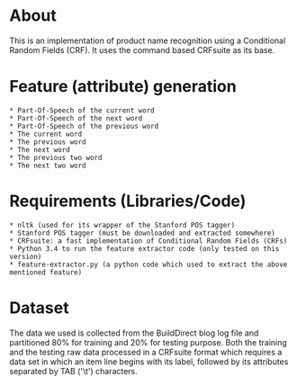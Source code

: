 # About
This is an implementation of product name recognition using a Conditional Random Fields (CRF). It uses the command based CRFsuite as its base. 
# Feature (attribute) generation
	* Part-Of-Speech of the current word 
	* Part-Of-Speech of the next word
	* Part-Of-Speech of the previous word
	* The current word 
	* The previous word
	* The next word
	* The previous two word
	* The next two word
# Requirements (Libraries/Code)
	* nltk (used for its wrapper of the Stanford POS tagger)
	* Stanford POS tagger (must be downloaded and extracted somewhere)
	* CRFsuite: a fast implementation of Conditional Random Fields (CRFs)
	* Python 3.4 to run the feature extractor code (only tested on this version)
	* feature-extractor.py (a python code which used to extract the above mentioned feature) 
# Dataset 
The data we used is collected from the BuildDirect blog log file and partitioned 80% for training and 20% for testing purpose. Both the training and the testing raw data processed in a CRFsuite format which requires a data set in which an item line begins with its label, followed by its attributes separated by TAB ('\t') characters.
